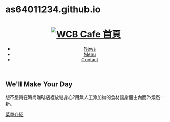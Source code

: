 # as64011234.github.io
<!doctype html>
<html lang="zh-Hant-Tw">
<head>
<meta charset="UTF-8">
<title>WCB Cafe</title>
<link rel="icon" type="image/png" href="pic/下載.jfif">
<meta name="description" content="提供綜合咖啡與健康有機食物的咖啡店">
<link rel="stylesheet" href=" https://unpkg.com/ress/dist/ress.min.css ">
<link rel="stylesheet" href="css/c.css">
</head>
<body>
<div id="home" class="big-bg">
<header class="page-header wrapper">
<h1><a href="f.html"><img class="logo" src="C:\Users\518_10\Desktop\新增資料夾 (2)\pic\下載.jfif" alt="WCB Cafe
首頁"></a></h1>
<nav>
<ul class="main-nav">
<li><a href ="news.html">News</a></li>
<li><a href ="menu.html">Menu</a></li>
<li><a href ="contact.html">Contact</a></li>
</ul>
</nav>
</header>
<div class="home-content wrapper">
<h2 class="page-title">We'll Make Your Day</h2>
<p>想不想待在時尚咖啡店裡放鬆身心?用無人工添加物的食材讓身體由內而外煥然一新。</p>
<a class="button" href="menu.html">菜單介紹</a>
</div>
</div>
</body>
</html>
